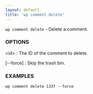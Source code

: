 ```yaml
---
layout: default
title: 'wp comment delete'
---
```


`wp comment delete` - Delete a comment.

### OPTIONS

&lt;id&gt;
: The ID of the comment to delete.

[--force]
: Skip the trash bin.

### EXAMPLES

    wp comment delete 1337 --force

